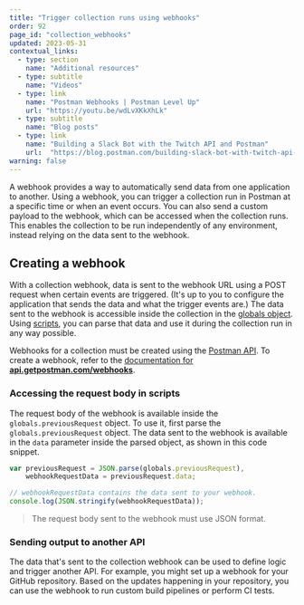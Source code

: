 ```yaml
---
title: "Trigger collection runs using webhooks"
order: 92
page_id: "collection_webhooks"
updated: 2023-05-31
contextual_links:
  - type: section
    name: "Additional resources"
  - type: subtitle
    name: "Videos"
  - type: link
    name: "Postman Webhooks | Postman Level Up"
    url: "https://youtu.be/wdLvXKkXhLk"
  - type: subtitle
    name: "Blog posts"
  - type: link
    name: "Building a Slack Bot with the Twitch API and Postman"
    url:  "https://blog.postman.com/building-slack-bot-with-twitch-api-and-postman/"
warning: false
---
```


A webhook provides a way to automatically send data from one application to another. Using a webhook, you can trigger a collection run in Postman at a specific time or when an event occurs. You can also send a custom payload to the webhook, which can be accessed when the collection runs. This enables the collection to be run independently of any environment, instead relying on the data sent to the webhook.

## Creating a webhook

With a collection webhook, data is sent to the webhook URL using a POST request when certain events are triggered. (It's up to you to configure the application that sends the data and what the trigger events are.) The data sent to the webhook is accessible inside the collection in the [globals object](/docs/sending-requests/variables/). Using [scripts](/docs/writing-scripts/intro-to-scripts/), you can parse that data and use it during the collection run in any way possible.

Webhooks for a collection must be created using the [Postman API](/docs/developer/postman-api/intro-api/). To create a webhook, refer to the [documentation for **api.getpostman.com/webhooks**](https://documenter.getpostman.com/view/12959542/UV5XjJV8#8bec7537-cc5d-4ed7-a995-c7753e55ed28).

### Accessing the request body in scripts

The request body of the webhook is available inside the `globals.previousRequest` object. To use it, first parse the `globals.previousRequest` object. The data sent to the webhook is available in the `data` parameter inside the parsed object, as shown in this code snippet.

```js
var previousRequest = JSON.parse(globals.previousRequest),
    webhookRequestData = previousRequest.data;

// webhookRequestData contains the data sent to your webhook.
console.log(JSON.stringify(webhookRequestData));
```

> The request body sent to the webhook must use JSON format.

### Sending output to another API

The data that's sent to the collection webhook can be used to define logic and trigger another API. For example, you might set up a webhook for your GitHub repository. Based on the updates happening in your repository, you can use the webhook to run custom build pipelines or perform CI tests.
